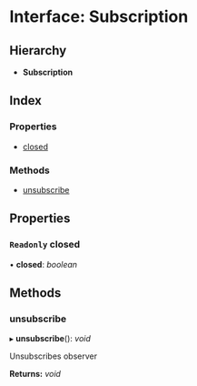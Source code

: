 # Interface: Subscription

## Hierarchy

- **Subscription**

## Index

### Properties

- [closed](_reatom_observable.subscription.md#markdown-header-readonly-closed)

### Methods

- [unsubscribe](_reatom_observable.subscription.md#markdown-header-unsubscribe)

## Properties

### <a id="markdown-header-readonly-closed" name="markdown-header-readonly-closed"></a> `Readonly` closed

• **closed**: _boolean_

## Methods

### <a id="markdown-header-unsubscribe" name="markdown-header-unsubscribe"></a> unsubscribe

▸ **unsubscribe**(): _void_

Unsubscribes observer

**Returns:** _void_
